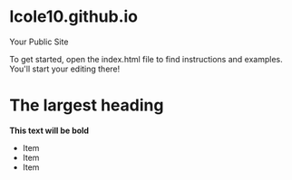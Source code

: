  lcole10.github.io
=====================

Your Public Site

To get started, open the index.html file to find instructions and examples. You'll start your editing there!

# The largest heading
**This text will be bold**

* Item
* Item
* Item

